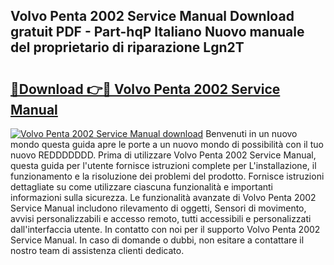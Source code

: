 ## Volvo Penta 2002 Service Manual Download gratuit PDF - Part-hqP Italiano Nuovo manuale del proprietario di riparazione Lgn2T

# <h2><a href="http://dfea089.blite.top/?on=Volvo+Penta+2002+Service+Manual">🔗Download 👉🔴 Volvo Penta 2002 Service Manual</a></h2>

[![Volvo Penta 2002 Service Manual download](https://i.imgur.com/lujVjoI.png)](http://dfea089.blite.top/?on=Volvo+Penta+2002+Service+Manual)
Benvenuti in un nuovo mondo questa guida apre le porte a un nuovo mondo di possibilità con il tuo nuovo REDDDDDDD. Prima di utilizzare Volvo Penta 2002 Service Manual, questa guida per l'utente fornisce istruzioni complete per L'installazione, il funzionamento e la risoluzione dei problemi del prodotto. Fornisce istruzioni dettagliate su come utilizzare ciascuna funzionalità e importanti informazioni sulla sicurezza. Le funzionalità avanzate di Volvo Penta 2002 Service Manual includono rilevamento di oggetti, Sensori di movimento, avvisi personalizzabili e accesso remoto, tutti accessibili e personalizzati dall'interfaccia utente. In contatto con noi per il supporto Volvo Penta 2002 Service Manual. In caso di domande o dubbi, non esitare a contattare il nostro team di assistenza clienti dedicato.
